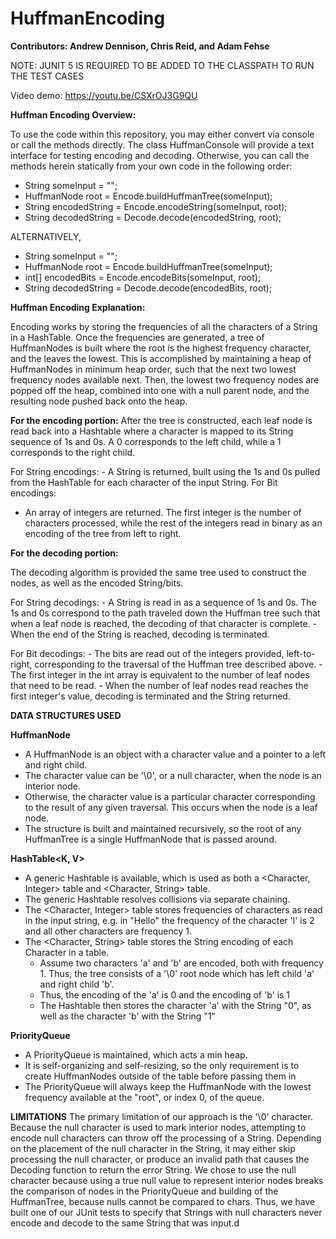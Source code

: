 # HuffmanEncoding

**Contributors: Andrew Dennison, Chris Reid, and Adam Fehse**

NOTE: JUNIT 5 IS REQUIRED TO BE ADDED TO THE CLASSPATH TO RUN THE TEST CASES

Video demo: https://youtu.be/CSXrOJ3G9QU

**Huffman Encoding Overview:**

To use the code within this repository, you may either convert via console or call the methods directly.  The class HuffmanConsole will provide a text interface for testing encoding and decoding.
Otherwise, you can call the methods herein statically from your own code in the following order:
  - String someInput = "";
  - HuffmanNode root = Encode.buildHuffmanTree(someInput);
  - String encodedString = Encode.encodeString(someInput, root);
  - String decodedString = Decode.decode(encodedString, root);

ALTERNATIVELY,
  - String someInput = "";
  - HuffmanNode root = Encode.buildHuffmanTree(someInput);
  - int[] encodedBits = Encode.encodeBits(someInput, root);
  - String decodedString = Decode.decode(encodedBits, root);

**Huffman Encoding Explanation:**

Encoding works by storing the frequencies of all the characters of a String in a HashTable.
Once the frequencies are generated, a tree of HuffmanNodes is built where the root is the highest frequency character, and the leaves the lowest.
This is accomplished by maintaining a heap of HuffmanNodes in minimum heap order, such that the next two lowest frequency nodes available next.
Then, the lowest two frequency nodes are popped off the heap, combined into one with a null parent node, and the resulting node pushed back onto the heap.

**For the encoding portion:**
After the tree is constructed, each leaf node is read back into a Hashtable where a character is mapped to its String sequence of 1s and 0s.
A 0 corresponds to the left child, while a 1 corresponds to the right child.

  For String encodings:
    - A String is returned, built using the 1s and 0s pulled from the HashTable for each character of the input String.
  For Bit encodings:
   -  An array of integers are returned.  The first integer is the number of characters processed, while the rest of the integers read in binary as an encoding of the tree from left to right.

**For the decoding portion:**

The decoding algorithm is provided the same tree used to construct the nodes, as well as the encoded String/bits.

  For String decodings:
    - A String is read in as a sequence of 1s and 0s.  The 1s and 0s correspond to the path traveled down the Huffman tree such that when a leaf node is reached, the decoding of that character is complete.
    - When the end of the String is reached, decoding is terminated.

  For Bit decodings:
    - The bits are read out of the integers provided, left-to-right, corresponding to the traversal of the Huffman tree described above.
    - The first integer in the int array is equivalent to the number of leaf nodes that need to be read.
    - When the number of leaf nodes read reaches the first integer's value, decoding is terminated and the String returned.

**DATA STRUCTURES USED**

**HuffmanNode**
- A HuffmanNode is an object with a character value and a pointer to a left and right child.
- The character value can be '\0', or a null character, when the node is an interior node.
- Otherwise, the character value is a particular character corresponding to the result of any given traversal.  This occurs when the node is a leaf node.
- The structure is built and maintained recursively, so the root of any HuffmanTree is a single HuffmanNode that is passed around.

**HashTable<K, V>**
- A generic Hashtable is available, which is used as both a <Character, Integer> table and <Character, String> table.
- The generic Hashtable resolves collisions via separate chaining.
- The <Character, Integer> table stores frequencies of characters as read in the input string, e.g. in "Hello" the frequency of the character 'l' is 2 and all other characters are frequency 1.
- The <Character, String> table stores the String encoding of each Character in a table.
  - Assume two characters 'a' and 'b' are encoded, both with frequency 1. Thus, the tree consists of a '\0' root node which has left child 'a' and right child 'b'.
  - Thus, the encoding of the 'a' is 0 and the encoding of 'b' is 1
  - The Hashtable then stores the character 'a' with the String "0", as well as the character 'b' with the String "1"

**PriorityQueue**
- A PriorityQueue is maintained, which acts a min heap.
- It is self-organizing and self-resizing, so the only requirement is to create HuffmanNodes outside of the table before passing them in
- The PriorityQueue will always keep the HuffmanNode with the lowest frequency available at the "root", or index 0, of the queue.

**LIMITATIONS**
The primary limitation of our approach is the '\0' character.  Because the null character is used to mark interior nodes, attempting to encode null characters can throw off the processing of a String.
Depending on the placement of the null character in the String, it may either skip processing the null character, or produce an invalid path that causes the Decoding function to return the error String.
We chose to use the null character because using a true null value to represent interior nodes breaks the comparison of nodes in the PriorityQueue and building of the HuffmanTree, because nulls cannot
be compared to chars.
Thus, we have built one of our JUnit tests to specify that Strings with null characters never encode and decode to the same String that was input.d
